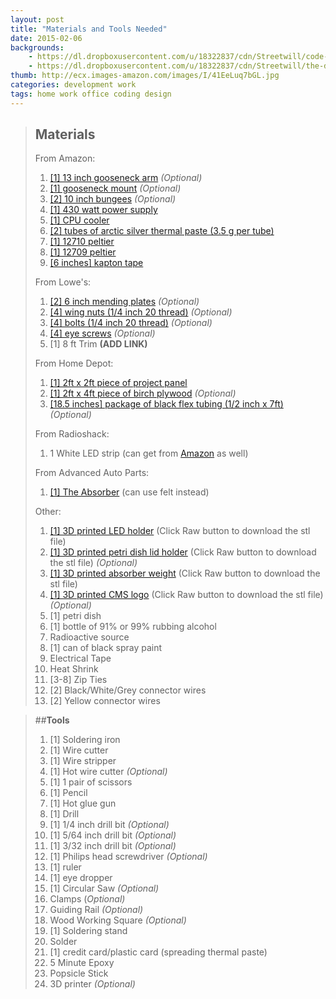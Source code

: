 ```yaml
---
layout: post
title: "Materials and Tools Needed"
date: 2015-02-06
backgrounds:
    - https://dl.dropboxusercontent.com/u/18322837/cdn/Streetwill/code-screen.jpg
    - https://dl.dropboxusercontent.com/u/18322837/cdn/Streetwill/the-desk.jpg
thumb: http://ecx.images-amazon.com/images/I/41EeLuq7bGL.jpg
categories: development work
tags: home work office coding design
---
```


> ## **Materials**
>
>From Amazon:
>
>1. [[1] 13 inch gooseneck arm](http://www.amazon.com/Stage-Microphone-Gooseneck-Black-13-inch/dp/B00080LUJW/ref=pd_bxgy_267_img_y) *(Optional)*
>2. [[1] gooseneck mount](http://www.amazon.com/Stage-Microphone-Table-Mount-Black/dp/B0002XKYXI/ref=pd_sim_sbs_263_4?ie=UTF8&refRID=1HYM3R44ZJEZTDVE3E4B) *(Optional)*
>3. [[2] 10 inch bungees](http://www.amazon.com/Highland-9050100-Mini-Bungee-Cord/dp/B0002MABXM/ref=sr_1_2?ie=UTF8&qid=1434054501&sr=8-2&keywords=highland+mini+bungee+cord) *(Optional)*
>4. [[1] 430 watt power supply](http://www.amazon.com/EVGA-80PLUS-Certified-ATX12V-100-W1-0430-KR/dp/B00H33SDR4)
>5. [[1] CPU cooler](http://www.amazon.com/Cooler-Master-Hyper-D92-Accelerated/dp/B00NXLYE4G/ref=sr_1_1?ie=UTF8&qid=1434114761&sr=8-1&keywords=Hyper+D92&pebp=1434118558686&perid=2D196C5BB57E49948B87)
>6. [[2] tubes of arctic silver thermal paste (3.5 g per tube)](http://www.amazon.com/Arctic-Silver-Thermal-Compound-Grams/dp/B000OGX5AM/ref=sr_1_1?ie=UTF8&qid=1435084621&sr=8-1&keywords=arctic+silver+thermal+paste&pebp=1435084630049&perid=0Q4TMM3XMTVZX9WDYX9M)
>7. [[1] 12710 peltier](http://www.amazon.com/TEC1-12710-Thermoelectric-Cooler-Peltier-Plate/dp/B00ATWGN9G/ref=sr_1_2?ie=UTF8&qid=1435084739&sr=8-2&keywords=12710+peltier&pebp=1435084773539&perid=063S4VZF7NRGS1FBK1J0)
>8. [[1] 12709 peltier](http://www.amazon.com/Yorktek-Tec1-12709-Thermoelectric-Peltier-138wmax/dp/B007ZKKYZO/ref=sr_1_4?ie=UTF8&qid=1435084878&sr=8-4&keywords=12709+peltier)
>9. [[6 inches] kapton tape](http://www.amazon.com/Mil-Kapton-Tape-Polyimide-Yds/dp/B006ROR6JQ/ref=sr_1_3?ie=UTF8&qid=1435085718&sr=8-3&keywords=kapton+tape)
>
>From Lowe's:
>
>1. [[2] 6 inch mending plates](http://www.lowes.com/pd_64735-1277-220285_0Z2z8vi__?productId=3429136&pl=1&Ntt=hardware+6+inch) *(Optional)*
>2. [[4] wing nuts (1/4 inch 20 thread)](http://www.lowes.com/pd_136135-37672-882028___?productId=3012213&pl=1&Ntt=wing+nut+008236724196) *(Optional)*
>3. [[4] bolts (1/4 inch 20 thread)](http://www.lowes.com/pd_59060-37672-240051_0Z2z8vh__?productId=3058311&pl=1&Ntt=4.5+inch+bolt+1%2F4+20+thread+carriage) *(Optional)*
>4. [[4] eye screws](http://www.lowes.com/pd_58393-37672-605299___?productId=4651509&pl=1&Ntt=58393) *(Optional)*
>5. [1] 8 ft Trim **(ADD LINK)**
>
>From Home Depot:
>
>1. [[1] 2ft x 2ft piece of project panel](http://www.homedepot.com/p/Project-Panels-2-ft-x-2-ft-Project-Panel-PP1/203553730)
>2. [[1] 2ft x 4ft piece of birch plywood](http://www.homedepot.com/p/Project-Panels-1-2-in-x-2-ft-x-4-ft-Birch-Plywood-1503304/205710748) *(Optional)*
>3. [[18.5 inches] package of black flex tubing (1/2 inch x 7ft)](http://www.homedepot.com/p/Gardner-Bender-Flex-Tubing-1-2-FLX-5007T/202905454) *(Optional)*
>
>From Radioshack:
>
>1. 1 White LED strip (can get from [Amazon](http://www.amazon.com/Lampux-Flexible-Lights-Daylight-Waterproof/dp/B00HSF66JO/ref=sr_1_2?ie=UTF8&qid=1436812044&sr=8-2&keywords=White+LED+strip) as well)
>
>From Advanced Auto Parts:
>
>1. [[1] The Absorber](http://shop.advanceautoparts.com/p/the-absorber-pva-drying-towel-27-x-17-51149/6140043-P?searchTerm=the+absorber) (can use felt instead)
>
>Other:
>
>1. [[1] 3D printed LED holder](https://github.com/mattbellis/turn-key-cloud-chamber/blob/master/LEDHolder10.stl) (Click Raw button to download the stl file)
>2. [[1] 3D printed petri dish lid holder](https://github.com/mattbellis/turn-key-cloud-chamber/blob/master/LidHolder2.stl) (Click Raw button to download the stl file) *(Optional)*
>3. [[1] 3D printed absorber weight](https://github.com/mattbellis/turn-key-cloud-chamber/blob/master/weight_for_shammy.stl) (Click Raw button to download the stl file)
>4. [[1] 3D printed CMS logo](https://github.com/mattbellis/turn-key-cloud-chamber/blob/master/cms_logo.stl) (Click Raw button to download the stl file) *(Optional)*
>5. [1] petri dish
>6. [1] bottle of 91% or 99% rubbing alcohol
>7. Radioactive source
>8. [1] can of black spray paint
>9. Electrical Tape
>10. Heat Shrink
>11. [3-8] Zip Ties
>12. [2] Black/White/Grey connector wires
>13. [2] Yellow connector wires

>##**Tools**
>
>1. [1] Soldering iron
>2. [1] Wire cutter
>3. [1] Wire stripper
>4. [1] Hot wire cutter *(Optional)*
>5. [1] 1 pair of scissors
>6. [1] Pencil
>8. [1] Hot glue gun
>9. [1] Drill
>10. [1] 1/4 inch drill bit *(Optional)*
>11. [1] 5/64 inch drill bit *(Optional)*
>12. [1] 3/32 inch drill bit *(Optional)*
>13. [1] Philips head screwdriver *(Optional)*
>14. [1] ruler
>15. [1] eye dropper
>16. [1] Circular Saw *(Optional)*
>17. Clamps (*Optional)*
>18. Guiding Rail *(Optional)*
>19. Wood Working Square *(Optional)*
>20. [1] Soldering stand
>21. Solder
>22. [1] credit card/plastic card (spreading thermal paste)
>23. 5 Minute Epoxy
>24. Popsicle Stick
>25. 3D printer *(Optional)*
